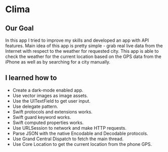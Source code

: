 
#  Clima

## Our Goal

In this app I tried to improve my skills and developed an app with API features. 
Main idea of this app is pretty simple - grab real live data from the Internet with respect to the weather for requested city.
This app is able to check the weather for the current location based on the GPS data from the iPhone as well as by searching for a city manually. 

## I learned how to

* Create a dark-mode enabled app.
* Use vector images as image assets.
* Use the UITextField to get user input. 
* Use delegate pattern.
* Swift protocols and extensions works. 
* Swift guard keyword works. 
* Swift computed properties works.
* Use URLSession to network and make HTTP requests.
* Parse JSON with the native Encodable and Decodable protocols. 
* Use Grand Central Dispatch to fetch the main thread.
* Use Core Location to get the current location from the phone GPS. 
